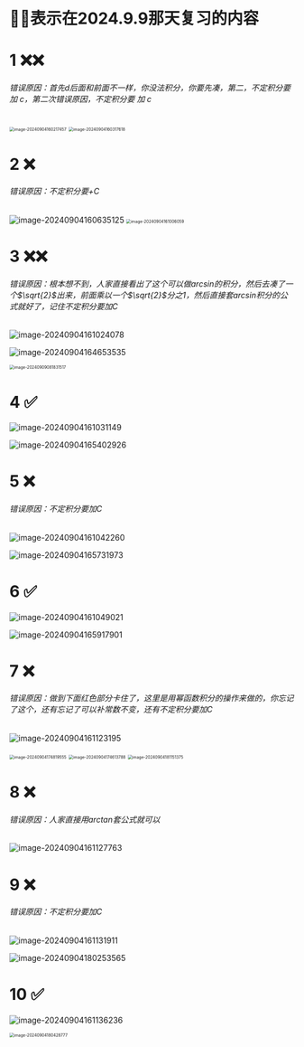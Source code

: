 # 🌟❌表示在2024.9.9那天复习的内容

# 1 ❌❌

###### 错误原因：首先d后面和前面不一样，你没法积分，你要先凑，第二，不定积分要 加 c，第二次错误原因，不定积分要 加 c

<img src="/Users/yuebinghui/Documents/program/github/note/images/image-20240904160217457.png" alt="image-20240904160217457" style="zoom:50%;" />

<img src="/Users/yuebinghui/Documents/program/github/note/images/image-20240904160317618.png" alt="image-20240904160317618" style="zoom:50%;" />

# 2 ❌

###### 错误原因：不定积分要+C

<img src="/Users/yuebinghui/Documents/program/github/note/images/image-20240904160635125.png" alt="image-20240904160635125"  />

<img src="/Users/yuebinghui/Documents/program/github/note/images/image-20240904161006059.png" alt="image-20240904161006059" style="zoom:50%;" />

# 3 ❌❌

###### 错误原因：根本想不到，人家直接看出了这个可以做arcsin的积分，然后去凑了一个$\sqrt{2}$出来，前面乘以一个$\sqrt{2}$分之1，然后直接套arcsin积分的公式就好了，记住不定积分要加C

<img src="/Users/yuebinghui/Documents/program/github/note/images/image-20240904161024078.png" alt="image-20240904161024078"  />

![image-20240904164653535](/Users/yuebinghui/Documents/program/github/note/images/image-20240904164653535.png)

<img src="/Users/yuebinghui/Documents/program/github/note/images/image-20240909081831517.png" alt="image-20240909081831517" style="zoom:50%;" />

# 4 ✅

![image-20240904161031149](/Users/yuebinghui/Documents/program/github/note/images/image-20240904161031149.png)

![image-20240904165402926](/Users/yuebinghui/Documents/program/github/note/images/image-20240904165402926.png)

# 5 ❌

###### 错误原因：不定积分要加C

![image-20240904161042260](/Users/yuebinghui/Documents/program/github/note/images/image-20240904161042260.png)

![image-20240904165731973](/Users/yuebinghui/Documents/program/github/note/images/image-20240904165731973.png)

# 6 ✅

![image-20240904161049021](/Users/yuebinghui/Documents/program/github/note/images/image-20240904161049021.png)

![image-20240904165917901](/Users/yuebinghui/Documents/program/github/note/images/image-20240904165917901.png)

# 7 ❌

###### 错误原因：做到下面红色部分卡住了，这里是用幂函数积分的操作来做的，你忘记了这个，还有忘记了可以补常数不变，还有不定积分要加C

![image-20240904161123195](/Users/yuebinghui/Documents/program/github/note/images/image-20240904161123195.png)

<img src="/Users/yuebinghui/Documents/program/github/note/images/image-20240904174819555.png" alt="image-20240904174819555" style="zoom:50%;" />

<img src="/Users/yuebinghui/Documents/program/github/note/images/image-20240904174613788.png" alt="image-20240904174613788" style="zoom:50%;" />

<img src="/Users/yuebinghui/Documents/program/github/note/images/image-20240904181151375.png" alt="image-20240904181151375" style="zoom:50%;" />

# 8 ❌

###### 错误原因：人家直接用arctan套公式就可以

![image-20240904161127763](/Users/yuebinghui/Documents/program/github/note/images/image-20240904161127763.png)

# 9 ❌

###### 错误原因：不定积分要加C

![image-20240904161131911](/Users/yuebinghui/Documents/program/github/note/images/image-20240904161131911.png)

![image-20240904180253565](/Users/yuebinghui/Documents/program/github/note/images/image-20240904180253565.png)

# 10 ✅

![image-20240904161136236](/Users/yuebinghui/Documents/program/github/note/images/image-20240904161136236.png)

<img src="/Users/yuebinghui/Documents/program/github/note/images/image-20240904180428777.png" alt="image-20240904180428777" style="zoom:50%;" />